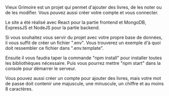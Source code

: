 Vieux Grimoire est un projet qui permet d'ajouter des livres, de les noter ou de les modifier. Vous pouvez aussi créer votre compte et vous connecter.

Le site a été réalisé avec React pour la partie frontend et MongoDB, ExpressJS et NodeJS pour la partie backend.

Si vous souhaitez vous servir du projet avec votre propre base de données, il vous suffit de créer un fichier ".env". Vous trouverez un exemple d'à quoi doit ressembler ce fichier dans ".env.template".

Ensuite il vous faudra taper la commande "npm install" pour installer toutes les bibliothèques nécessaire. Puis vous pourrez mettre "npm start" dans la console pour démarrer le serveur.

Vous pouvez aussi créer un compte pour ajouter des livres, mais votre mot de passe doit contenir une majuscule, une minuscule, un chiffre et au moins 8 caractères. 
